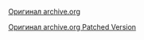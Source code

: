 [Оригинал archive.org](https://archive.org/details/foer-and-wogr-windows_20201130_0247)

[Оригинал archive.org Patched Version](https://archive.org/details/foer-wogr-patched-12-9-20)

